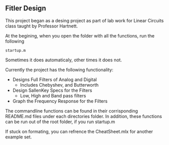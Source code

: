 ## Fitler Design 
This project began as a desing project as part of lab work for Linear Circuits class taught by Professor Hartnett.

At the begining, when you open the folder with all the functions, run the following
```
startup.m
```
Sometimes it does automaticaly, other times it does not.

Currently the project has the following functionality:
- Designs Full Filters of Analog and Digital
  - Includes Chebyshev, and Butterworth
- Design SallenKey Specs for the Filters
  - Low, High and Band pass filters
- Graph the Frequency Response for the Filters

The commandline functions can be found in their corrisponding README.md files under each directories folder.
In addition, these functions can be run out of the root folder, if you run startup.m

If stuck on formating, you can refrence the CheatSheet.mlx for another example set.


